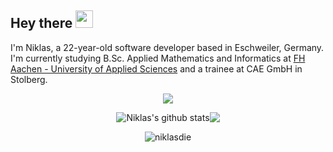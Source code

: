 ## Hey there <img src="https://media.giphy.com/media/hvRJCLFzcasrR4ia7z/giphy.gif" width="28px" height="28px">

I'm Niklas, a 22-year-old software developer based in Eschweiler, Germany.
I'm currently studying B.Sc. Applied Mathematics and Informatics at [FH Aachen - University of Applied Sciences](https://www.fh-aachen.de/) and a trainee at CAE GmbH in Stolberg.


<p align="center">
  <a href="https://www.linkedin.com/in/niklas-diekh%C3%B6ner-683238265/">
    <img src="https://img.shields.io/badge/linkedin-%230077B5.svg?&style=for-the-badge&logo=linkedin&logoColor=white" />
  </a>
</p>

<p align="center">
  <img align="center" src="https://github-readme-stats.vercel.app/api?username=niklasdie&show_icons=true&include_all_commits=true&theme=transparent& hide_border=true&count_private=true" alt="Niklas's github stats" /></a><img align="center" src="https://github-readme-stats.vercel.app/api/top-langs/?username=niklasdie&layout=compact&theme=transparent&hide_border=true&count_private=true" /></a>
</p>

<p align="center">
  <img src="https://komarev.com/ghpvc/?username=niklasdie&label=Profile%20views&color=0e75b6&style=flat" alt="niklasdie" /> 
</p>
